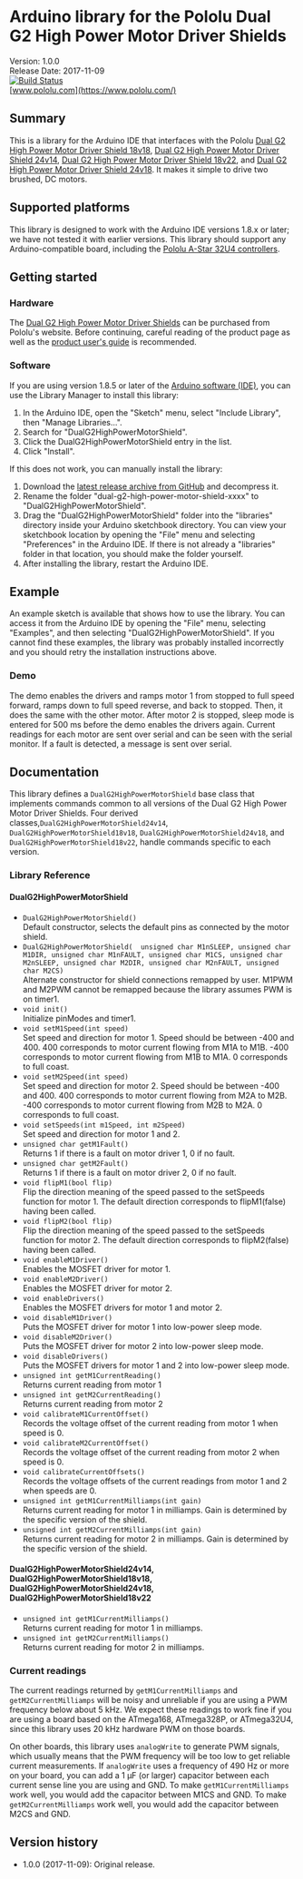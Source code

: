 # Arduino library for the Pololu Dual G2 High Power Motor Driver Shields

Version: 1.0.0<br>
Release Date: 2017-11-09<br>
[![Build Status](https://travis-ci.org/pololu/dual-g2-high-power-motor-shield.svg?branch=master)](https://travis-ci.org/pololu/dual-g2-high-power-motor-shield)<br>
[www.pololu.com](https://www.pololu.com/)

## Summary

This is a library for the Arduino IDE that interfaces with the Pololu
[Dual G2 High Power Motor Driver Shield 18v18](https://www.pololu.com/catalog/product/2515),
[Dual G2 High Power Motor Driver Shield 24v14](https://www.pololu.com/catalog/product/2516),
[Dual G2 High Power Motor Driver Shield 18v22](https://www.pololu.com/catalog/product/2517),
and [Dual G2 High Power Motor Driver Shield 24v18](https://www.pololu.com/catalog/product/2518).
It makes it simple to drive two brushed, DC motors.

## Supported platforms

This library is designed to work with the Arduino IDE versions 1.8.x
or later; we have not tested it with earlier versions.  This library
should support any Arduino-compatible board, including the
[Pololu A-Star 32U4 controllers](https://www.pololu.com/category/149/a-star-programmable-controllers).

## Getting started

### Hardware

The
[Dual G2 High Power Motor Driver Shields](https://www.pololu.com/category/218/pololu-dual-g2-high-power-motor-driver-shields)
can be purchased from Pololu's website.  Before continuing, careful
reading of the product page as well as the
[product user's guide](https://www.pololu.com/docs/0J72) is
recommended.

### Software

If you are using version 1.8.5 or later of the
[Arduino software (IDE)](https://www.arduino.cc/en/Main/Software), you can use
the Library Manager to install this library:

1. In the Arduino IDE, open the "Sketch" menu, select "Include Library", then
   "Manage Libraries...".
2. Search for "DualG2HighPowerMotorShield".
3. Click the DualG2HighPowerMotorShield entry in the list.
4. Click "Install".

If this does not work, you can manually install the library:

1. Download the
   [latest release archive from GitHub](https://github.com/pololu/dual-g2-high-power-motor-shield/releases)
   and decompress it.
2. Rename the folder "dual-g2-high-power-motor-shield-xxxx" to "DualG2HighPowerMotorShield".
3. Drag the "DualG2HighPowerMotorShield" folder into the "libraries"
   directory inside your Arduino sketchbook directory.  You can view
   your sketchbook location by opening the "File" menu and selecting
   "Preferences" in the Arduino IDE.  If there is not already a
   "libraries" folder in that location, you should make the folder
   yourself.
4. After installing the library, restart the Arduino IDE.


## Example

An example sketch is available that shows how to use the library.  You
can access it from the Arduino IDE by opening the "File" menu,
selecting "Examples", and then selecting "DualG2HighPowerMotorShield".  If
you cannot find these examples, the library was probably installed
incorrectly and you should retry the installation instructions above.

### Demo

The demo enables the drivers and ramps motor 1 from stopped to full speed
forward, ramps down to full speed reverse, and back to stopped.  Then, it
does the same with the other motor.  After motor 2 is stopped, sleep mode is
entered for 500 ms before the demo enables the drivers again.  Current
readings for each motor are sent over serial and can be seen with the serial
monitor.  If a fault is detected, a message is sent over serial.

## Documentation

This library defines a `DualG2HighPowerMotorShield` base class that implements
commands common to all versions of the Dual G2 High Power Motor Driver Shields.
Four derived classes,`DualG2HighPowerMotorShield24v14`,
`DualG2HighPowerMotorShield18v18`, `DualG2HighPowerMotorShield24v18`,
and `DualG2HighPowerMotorShield18v22`, handle commands specific to each version.

### Library Reference

#### DualG2HighPowerMotorShield

- `DualG2HighPowerMotorShield()`<br> Default constructor, selects the
  default pins as connected by the motor shield.
- `DualG2HighPowerMotorShield(	unsigned char M1nSLEEP, unsigned char M1DIR, unsigned char M1nFAULT, unsigned char M1CS, unsigned char M2nSLEEP, unsigned char M2DIR, unsigned char M2nFAULT, unsigned char M2CS)` <br>
  Alternate constructor for shield connections remapped by user. M1PWM
  and M2PWM cannot be remapped because the library assumes PWM is on
  timer1.
- `void init()` <br> Initialize pinModes and timer1.
- `void setM1Speed(int speed)` <br> Set speed and direction for motor 1.
  Speed should be between -400 and 400.  400 corresponds to motor
  current flowing from M1A to M1B.  -400 corresponds to motor current
  flowing from M1B to M1A.  0 corresponds to full coast.
- `void setM2Speed(int speed)` <br> Set speed and direction for motor 2.
  Speed should be between -400 and 400.  400 corresponds to motor
  current flowing from M2A to M2B.  -400 corresponds to motor current
  flowing from M2B to M2A.  0 corresponds to full coast.
- `void setSpeeds(int m1Speed, int m2Speed)` <br> Set speed and direction
  for motor 1 and 2.
- `unsigned char getM1Fault()` <br> Returns 1 if there is a fault on motor
  driver 1, 0 if no fault.
- `unsigned char getM2Fault()` <br> Returns 1 if there is a fault on motor
  driver 2, 0 if no fault.
- `void flipM1(bool flip)` <br> Flip the direction meaning of the speed
  passed to the setSpeeds function for motor 1. The default direction
  corresponds to flipM1(false) having been called.
- `void flipM2(bool flip)` <br> Flip the direction meaning of the speed
  passed to the setSpeeds function for motor 2. The default direction
  corresponds to flipM2(false) having been called.
- `void enableM1Driver()` <br> Enables the MOSFET driver for motor 1.
- `void enableM2Driver()` <br> Enables the MOSFET driver for motor 2.
- `void enableDrivers()` <br> Enables the MOSFET drivers for motor 1 and
  motor 2.
- `void disableM1Driver()` <br> Puts the MOSFET driver for motor 1 into
  low-power sleep mode.
- `void disableM2Driver()` <br> Puts the MOSFET driver for motor 2 into
  low-power sleep mode.
- `void disableDrivers()` <br> Puts the MOSFET drivers for motor 1 and
  2 into low-power sleep mode.
- `unsigned int getM1CurrentReading()` <br> Returns current reading from
  motor 1
- `unsigned int getM2CurrentReading()` <br> Returns current reading from
  motor 2
- `void calibrateM1CurrentOffset()` <br> Records the voltage offset of the
  current reading from motor 1 when speed is 0.
- `void calibrateM2CurrentOffset()` <br> Records the voltage offset of the
  current reading from motor 2 when speed is 0.
- `void calibrateCurrentOffsets()` <br> Records the voltage offsets of the
  current readings from motor 1 and 2 when speeds are 0.
- `unsigned int getM1CurrentMilliamps(int gain)` <br> Returns current
  reading for motor 1 in milliamps.  Gain is determined by the specific
  version of the shield.
- `unsigned int getM2CurrentMilliamps(int gain)` <br> Returns current
  reading for motor 2 in milliamps.  Gain is determined by the specific
  version of the shield.

#### DualG2HighPowerMotorShield24v14, DualG2HighPowerMotorShield18v18, DualG2HighPowerMotorShield24v18, DualG2HighPowerMotorShield18v22

- `unsigned int getM1CurrentMilliamps()` <br> Returns current reading for
  motor 1 in milliamps.
- `unsigned int getM2CurrentMilliamps()` <br> Returns current reading for
  motor 2 in milliamps.

### Current readings

The current readings returned by `getM1CurrentMilliamps` and
`getM2CurrentMilliamps` will be noisy and unreliable if you are using
a PWM frequency below about 5&nbsp;kHz.  We expect these readings to
work fine if you are using a board based on the ATmega168, ATmega328P,
or ATmega32U4, since this library uses 20&nbsp;kHz hardware PWM on
those boards.

On other boards, this library uses `analogWrite` to generate PWM
signals, which usually means that the PWM frequency will be too low to
get reliable current measurements.  If `analogWrite` uses a frequency
of 490&nbsp;Hz or more on your board, you can add a 1&nbsp;&micro;F
(or larger) capacitor between each current sense line you are using
and GND.  To make `getM1CurrentMilliamps` work well, you would add the
capacitor between M1CS and GND.  To make `getM2CurrentMilliamps` work
well, you would add the capacitor between M2CS and GND.

## Version history
* 1.0.0 (2017-11-09): Original release.
